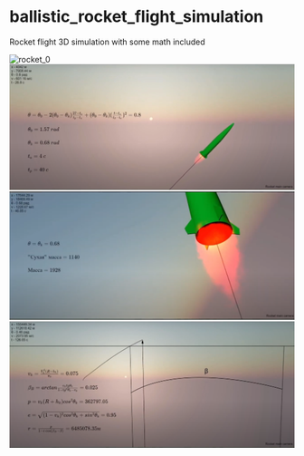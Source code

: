 # ballistic_rocket_flight_simulation
Rocket flight 3D simulation with some math included

![rocket_0](https://github.com/Qraree/assets/blob/main/rocket_gif.gif)
![rocket_1](https://github.com/Qraree/assets/blob/main/rocket_1.png)
![rocket_2](https://github.com/Qraree/assets/blob/main/rocket_2.png)
![rocket_3](https://github.com/Qraree/assets/blob/main/rocket_3.png)
